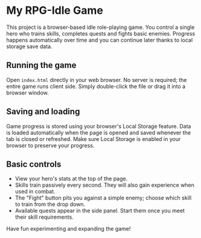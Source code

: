 # My RPG-Idle Game

This project is a browser-based idle role-playing game. You control a single hero who trains skills, completes quests and fights basic enemies. Progress happens automatically over time and you can continue later thanks to local storage save data.

## Running the game

Open `index.html` directly in your web browser. No server is required; the entire game runs client side. Simply double-click the file or drag it into a browser window.

## Saving and loading

Game progress is stored using your browser's Local Storage feature. Data is loaded automatically when the page is opened and saved whenever the tab is closed or refreshed. Make sure Local Storage is enabled in your browser to preserve your progress.

## Basic controls

- View your hero's stats at the top of the page.
- Skills train passively every second. They will also gain experience when used in combat.
- The "Fight" button pits you against a simple enemy; choose which skill to train from the drop down.
- Available quests appear in the side panel. Start them once you meet their skill requirements.

Have fun experimenting and expanding the game!
